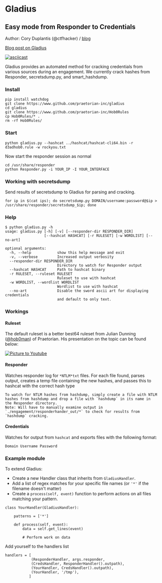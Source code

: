# Gladius
## Easy mode from Responder to Credentials
Author: Cory Duplantis (@ctfhacker) / [blog](http://www.ctfhacker.com)

[Blog post on Gladius](https://www.praetorian.com/blog/gladius-automatic-responder-cracking)

[![asciicast](https://asciinema.org/a/77yqou5omy7ubrrqzjkut8sw7.png)](https://asciinema.org/a/77yqou5omy7ubrrqzjkut8sw7)

Gladius provides an automated method for cracking credentials from various sources during an engagement. We currently crack hashes from Responder, secretsdump.py, and smart_hashdump.

### Install
```
pip install watchdog
git clone https://www.github.com/praetorian-inc/gladius
cd gladius
git clone https://www.github.com/praetorian-inc/Hob0Rules
cp Hob0Rules/* .
rm -rf Hob0Rules/
```

### Start
```
python gladius.py --hashcat ../hashcat/hashcat-cli64.bin -r d3adhob0.rule -w rockyou.txt
```

Now start the responder session as normal
```
cd /usr/share/responder
python Responder.py -i YOUR_IP -I YOUR_INTERFACE
```

### Working with secretsdump
Send results of secretsdump to Gladius for parsing and cracking.

```
for ip in $(cat ips); do secretsdump.py DOMAIN/username:password@$ip > /usr/share/responder/secretsdump_$ip; done
```

### Help
```
$ python gladius.py -h
usage: gladius.py [-h] [-v] [--responder-dir RESPONDER_DIR]
                  [--hashcat HASHCAT] [-r RULESET] [-w WORDLIST] [--no-art]

optional arguments:
  -h, --help            show this help message and exit
  -v, --verbose         Increased output verbosity
  --responder-dir RESPONDER_DIR
                        Directory to watch for Responder output
  --hashcat HASHCAT     Path to hashcat binary
  -r RULESET, --ruleset RULESET
                        Ruleset to use with hashcat
  -w WORDLIST, --wordlist WORDLIST
                        Wordlist to use with hashcat
  --no-art              Disable the sword ascii art for displaying credentials
                        and default to only text.
```

### Workings

#### Ruleset

The default ruleset is a better best64 ruleset from Julian Dunning ([@hob0man](https://twitter.com/hob0man)) of Praetorian. His presentation on the topic can be found below:

[![Picture to Youtube](https://img.youtube.com/vi/Bw7DSG0svgs/0.jpg)](https://www.youtube.com/watch?v=Bw7DSG0svgs)

#### Responder

Watches responder log for `*NTLM*txt` files. For each file found, parses output, creates a temp file containing the new hashes, and passes this to hashcat with the correct hash type

```
To watch for NTLM hashes from hashdump, simply create a file with NTLM hashes from hashdump and drop a file with `hashdump` in its name in the Responder directory.
Note: Will have to manually examine output in `./engagement/responderhander_out/*` to check for results from `hashdump` cracking.
```

#### Credentials

Watches for output from `hashcat` and exports files with the following format:

```
Domain Username Password
```

### Example module

To extend Gladius:
* Create a new Handler class that inherits from `GladiusHandler`. 
* Add a list of regex matches for your specific file names (or `'*'` if the filename doesn't matter)
* Create a `process(self, event)` function to perform actions on all files matching your pattern.

```
class YourHandler(GladiusHandler):

    patterns = ['*']

    def process(self, event):
        data = self.get_lines(event)

        # Perform work on data
```


Add yourself to the handlers list
```
handlers = [
            (ResponderHandler, args.responder,
            (CredsHandler, ResponderHandler().outpath),
            (YourHandler, CredsHandler().outpath),
            (YourHandler, '/tmp'),
           ]
```
